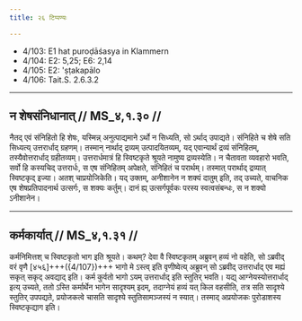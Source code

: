 ```yaml
---
title: २६ टिप्पण्यः

---
```

- 4/103: E1 hat puroḍāśasya in Klammern
- 4/104: E2: 5,25; E6: 2,14
- 4/105: E2: 'ṣṭakapālo
- 4/106: Tait.S. 2.6.3.2

____________________________________________


## न शेषसंनिधानात् // MS_४,१.३० //

नैतद् एवं संनिहितो हि शेषः, यस्मिन्न् अनुत्पाद्यमाने ऽर्थो न सिध्यति, सो ऽर्थाद् उपाद्यते। संनिहिते च शेषे सति सिध्यत्य् उत्तरार्धाद् ग्रहणम्। तस्मान् नार्थाद् द्रव्यम् उत्पादयितव्यम्, यद् एवान्यार्थं द्रव्यं संनिहितम्, तस्यैवोत्तरार्धाद् ग्रहीतव्यम्। उत्तरार्धमात्रं हि स्विष्टकृते श्रूयते नामुष्य द्रव्यस्येति। न चैतावता व्यवहारो भवति, सर्वो हि कस्यचिद् उत्तरार्धः, स एष संनिहितम् अपेक्षते, संनिहितं च परार्थम्। तस्मात् परार्थाद् द्रव्यात् स्विष्टकृद् इज्या। अतश् चाप्रयोजिकेति। यद् उक्तम्, अनीशानेन न शक्यं दातुम् इति, तद् उच्यते, वाचनिक एष शेषप्रतिपादनार्थ उत्सर्गः, स शक्यः कर्तुम्। दानं ह्य् उत्सर्गपूर्वकः परस्य स्वत्वसंबन्धः, स न शक्यो ऽनीशानेन।


____________________________________________


## कर्मकार्यात् // MS_४,१.३१ //

कर्मनिमित्तश् च स्विष्टकृतो भाग इति श्रूयते। कथम्? देवा वै स्विष्टकृतम् अब्रुवन् हव्यं नो वहेति, सो ऽब्रवीद् वरं वृणै [४५६]+++({4/107})+++ भागो मे ऽस्त्व् इति वृणीष्वेत्य् अब्रुवन् सो ऽब्रवीद् उत्तरार्धाद् एव मह्यं सकृत् सकृद् अवद्याद् इति। कर्म कुर्वतो भागो ऽयम् उत्तरार्धाद् इति स्तुतिर् भवति। यद्य् आग्नेयस्योत्तरार्धाद् इत्य् उच्यते, ततो ऽस्ति कर्मार्थेन भागेन सादृश्यम् इदम्, तदाग्नेयं हव्यं यत् किल वहसीति, तत्र सति सादृश्ये स्तुतिर् उपपद्यते, प्रयोजकत्वे चासति सादृश्ये स्तुतिसामञ्जस्यं न स्यात्। तस्माद् अप्रयोजकः पुरोडाशस्य स्विष्टकृद्याग इति।
